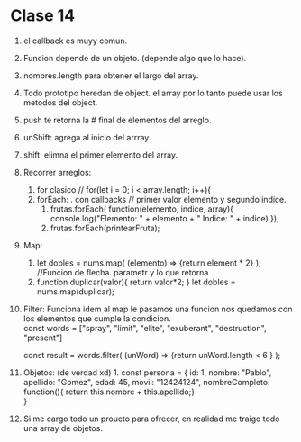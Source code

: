 # Clase 14
1. el callback es muyy comun. 
1. Funcion depende de un objeto. (depende algo que lo hace).
1. nombres.length para obtener el largo del array. 
1. Todo prototipo heredan de object. el array por lo tanto puede usar los metodos del object. 
1. push te retorna la # final de elementos del arreglo. 
1. unShift: agrega al inicio del arrray.
1. shift: elimna el primer elemento del array.
1. Recorrer arreglos: 
    1. for clasico //     for(let i = 0; i < array.length; i++){
    1. forEach: . con callbacks  //  primer valor elemento y segundo indice.
        1. frutas.forEach( function(elemento, indice, array){
            console.log("Elemento: " + elemento + "  Indice: " + indice) 
            });
        1. frutas.forEach(printearFruta);
1. Map: 
    1. let dobles = nums.map( (elemento) => {return element * 2} ); //Funcion de flecha. parametr y lo que retorna
    1. function duplicar(valor){
            return valor*2;
        }
        let dobles = nums.map(duplicar);
1. Filter: Funciona idem al map le pasamos una funcion nos quedamos con los elementos que cumple la condicion.  
    const words = ["spray", "limit", "elite", "exuberant", "destruction", "present"]

    const result = words.filter( (unWord) => {return unWord.length < 6 } );
1. Objetos: (de verdad xd) 
        1. const persona = {
        id: 1,
        nombre: "Pablo",
        apellido: "Gomez",
        edad: 45,
        movil: "12424124",
        nombreCompleto: function(){
        return this.nombre + this.apellido;}   
        }         
1. Si me cargo todo un proucto para ofrecer, en realidad me traigo todo una array de objetos.
  


